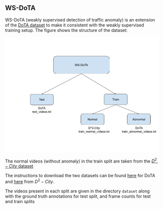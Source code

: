 ## WS-DoTA

WS-DoTA (weakly supervised detection of traffic anomaly) is an extension of the [DoTA dataset](https://arxiv.org/pdf/2004.03044) to make it consistent with the weakly supervised training setup. The figure shows the structure of the dataset:

![alt text](../images/docs.jpg)

The normal videos (without anomaly) in the train split are taken from the [$D^2-City$ dataset](https://arxiv.org/abs/1904.01975) 

The instructions to download the two datasets can be found [here](https://drive.google.com/drive/folders/1_WzhwZC2NIpzZIpX7YCvapq66rtBc67n) for DoTA and [here](https://www.google.com/url?sa=t&source=web&rct=j&opi=89978449&url=https://www.scidb.cn/en/detail%3FdataSetId%3D804399692560465920&ved=2ahUKEwiFg-jX55-JAxUMVqQEHbcpHmEQr-IDegQIFxAG&usg=AOvVaw3m_8jcPmkd_WWPp2c7JdDC) from $D^2-City$.

The videos present in each split are given in the directory ```dataset``` along with the ground truth annotations for test split, and frame counts for test and train splits